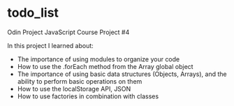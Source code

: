 # todo_list
Odin Project JavaScript Course Project #4

In this project I learned about:
- The importance of using modules to organize your code
- How to use the .forEach method from the Array global object
- The importance of using basic data structures (Objects, Arrays), and the ability to perform basic operations on them
- How to use the localStorage API, JSON
- How to use factories in combination with classes
